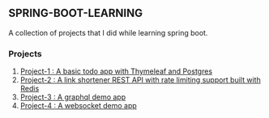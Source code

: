 ## SPRING-BOOT-LEARNING

A collection of projects that I did while learning spring boot.

### Projects

1. [Project-1 : A basic todo app with Thymeleaf and Postgres](./project-1-todo-app-thymeleaf/)
2. [Project-2 : A link shortener REST API with rate limiting support built with Redis](./project-2-link-shortener-rest-api/)
3. [Project-3 : A graphql demo app](./project-3-graphql-demo/)
4. [Project-4 : A websocket demo app](./project-4-websocket-demo/)
